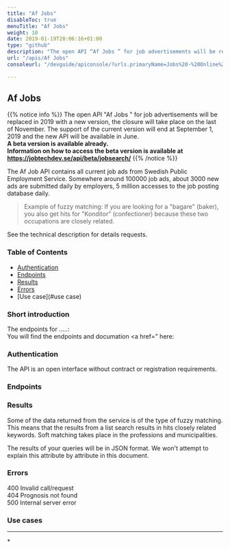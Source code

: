 ```yaml
---
title: "Af Jobs"
disableToc: true
menuTitle: "Af Jobs"
weight: 10
date: 2019-01-19T20:06:16+01:00
type: "github"
description: "The open API “Af Jobs ” for job advertisements will be replaced in 2019 with a new version, the closure will take place on the last of November. The support of the current version will end at September 1, 2019 "
url: "/apis/Af Jobs"   
consoleurl: "/devguide/apiconsole/?urls.primaryName=Jobs%20-%20Online%20Jobs%20-%20Deprecated"       

---
```


## Af Jobs

{{% notice info %}}
The open API "Af Jobs " for job advertisements will be replaced in 2019 with a new version, 
the closure will take place on the last of November. The support of the current version will end at September 1, 2019 and the new API will be available in June.   
**A beta version is available already.  
Information on how to access the beta version is available at https://jobtechdev.se/api/beta/jobsearch/**
{{% /notice %}}



The Af Job API contains all current job ads from Swedish Public Employment Service. Somewhere around 100000 job ads, about 3000 new ads are submitted daily by employers, 5 million accesses to the job posting database daily.


>Example of fuzzy matching:
If you are looking for a "bagare" (baker), you also get hits for "Konditor" (confectioner) because these two occupations are closely related.

See the technical description for details requests.





### Table of Contents

* [Authentication](#authentication)
* [Endpoints](#endpoints)
* [Results](#results)
* [Errors](#errors)
* [Use case](#use case)

### Short introduction


The endpoints for .....:  
 You will find the endpoints and documation <a href=" here:  




### Authentication

The API is an open interface without contract or registration requirements. 




### Endpoints




### Results
Some of the data returned from the service is of the type of fuzzy matching.
This means that the results from a list search results in hits closely related keywords. 
Soft matching takes place in the professions and municipalities.

The results of your queries will be in JSON format. We won't attempt to explain this attribute by attribute in this document. 


### Errors

400 Invalid call/request  
404 Prognosis not found  
500 Internal server error  


### Use cases
<hr>
* 